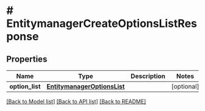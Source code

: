 # # EntitymanagerCreateOptionsListResponse


## Properties 


Name | Type | Description | Notes
------------ | ------------- | ------------- | -------------
**option_list**| [**EntitymanagerOptionsList**](EntitymanagerOptionsList.md) |   | [optional]


[[Back to Model list]](../../README.md#models) [[Back to API list]](../../README.md#endpoints) [[Back to README]](../../README.md)

